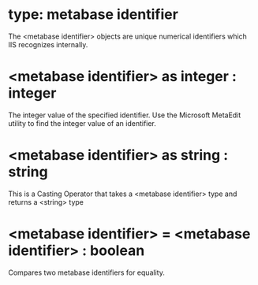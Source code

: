 # type: metabase identifier

The &lt;metabase identifier&gt; objects are unique numerical identifiers which IIS recognizes internally.

# &lt;metabase identifier&gt; as integer : integer

The integer value of the specified identifier. Use the Microsoft MetaEdit utility to find the integer value of an identifier.

# &lt;metabase identifier&gt; as string : string

This is a Casting Operator that takes a &lt;metabase identifier&gt; type and returns a &lt;string&gt; type

# &lt;metabase identifier&gt; = &lt;metabase identifier&gt; : boolean

Compares two metabase identifiers for equality.
